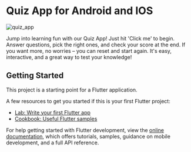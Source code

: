 # Quiz App for Android and IOS

![quiz_app](https://github.com/otabekinha/flutter_quiz_app/assets/131828690/9bb80d69-2a6c-46f9-80dd-3c054e52d60a)

Jump into learning fun with our Quiz App! Just hit 'Click me' to begin. Answer questions, pick the right ones, and check your score at the end. If you want more, no worries – you can reset and start again. It's easy, interactive, and a great way to test your knowledge!

## Getting Started

This project is a starting point for a Flutter application.

A few resources to get you started if this is your first Flutter project:

- [Lab: Write your first Flutter app](https://docs.flutter.dev/get-started/codelab)
- [Cookbook: Useful Flutter samples](https://docs.flutter.dev/cookbook)

For help getting started with Flutter development, view the
[online documentation](https://docs.flutter.dev/), which offers tutorials,
samples, guidance on mobile development, and a full API reference.
